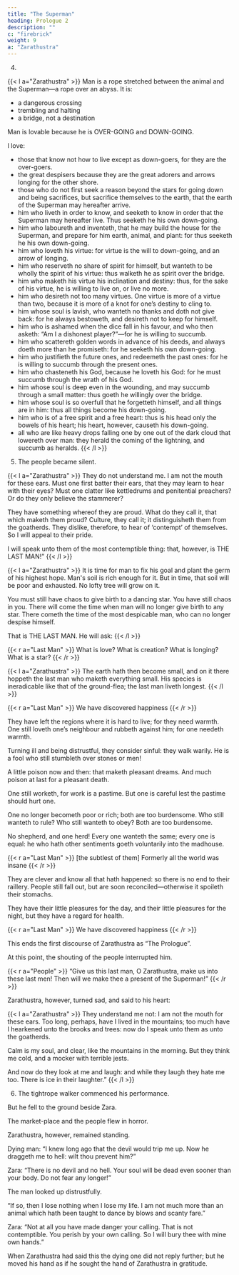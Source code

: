 ```yaml
---
title: "The Superman"
heading: Prologue 2
description: ""
c: "firebrick"
weight: 9
a: "Zarathustra"
---
```



4.

{{< l a="Zarathustra" >}}
Man is a rope stretched between the animal and the Superman—a rope over an abyss. It is:
- a dangerous crossing
- trembling and halting
- a bridge, not a destination

Man is lovable because he is OVER-GOING and DOWN-GOING.

I love:
- those that know not how to live except as down-goers, for they are the over-goers.
- the great despisers because they are the great adorers and arrows longing for the other shore.
- those who do not first seek a reason beyond the stars for going down and being sacrifices, but sacrifice themselves to the earth, that the earth of the Superman may hereafter arrive.
- him who liveth in order to know, and seeketh to know in order that the Superman may hereafter live. Thus seeketh he his own down-going.
- him who laboureth and inventeth, that he may build the house for the Superman, and prepare for him earth, animal, and plant: for thus seeketh he his own down-going.
- him who loveth his virtue: for virtue is the will to down-going, and an arrow of longing.
- him who reserveth no share of spirit for himself, but wanteth to be wholly the spirit of his virtue: thus walketh he as spirit over the bridge.
- him who maketh his virtue his inclination and destiny: thus, for the sake of his virtue, he is willing to live on, or live no more.
- him who desireth not too many virtues. One virtue is more of a virtue than two, because it is more of a knot for one’s destiny to cling to.
- him whose soul is lavish, who wanteth no thanks and doth not give back: for he always bestoweth, and desireth not to keep for himself.
- him who is ashamed when the dice fall in his favour, and who then asketh: “Am I a dishonest player?”—for he is willing to succumb.
- him who scattereth golden words in advance of his deeds, and always doeth more than he promiseth: for he seeketh his own down-going.
- him who justifieth the future ones, and redeemeth the past ones: for he is willing to succumb through the present ones.
- him who chasteneth his God, because he loveth his God: for he must succumb through the wrath of his God.
- him whose soul is deep even in the wounding, and may succumb through a small matter: thus goeth he willingly over the bridge.
- him whose soul is so overfull that he forgetteth himself, and all things are in him: thus all things become his down-going.
- him who is of a free spirit and a free heart: thus is his head only the bowels of his heart; his heart, however, causeth his down-going.
- all who are like heavy drops falling one by one out of the dark cloud that lowereth over man: they herald the coming of the lightning, and succumb as heralds.
{{< /l >}}



5. The people became silent. 

{{< l a="Zarathustra" >}}
They do not understand me. I am not the mouth for these ears. Must one first batter their ears, that they may learn to hear with their eyes? Must one clatter like kettledrums and penitential preachers? Or do they only believe the stammerer?

They have something whereof they are proud. What do they call it, that which maketh them proud? Culture, they call it; it distinguisheth them from the goatherds. They dislike, therefore, to hear of ‘contempt’ of themselves. So I will appeal to their pride.

I will speak unto them of the most contemptible thing: that, however, is THE LAST MAN!”
{{< /l >}}


{{< l a="Zarathustra" >}}
It is time for man to fix his goal and plant the germ of his highest hope. Man's soil is rich enough for it. But in time, that soil will be poor and exhausted. No lofty tree will grow on it. 

You must still have chaos to give birth to a dancing star. You have still chaos in you. There will come the time when man will no longer give birth to any star. There cometh the time of the most despicable man, who can no longer despise himself.

That is THE LAST MAN. He will ask:
{{< /l >}}

{{< r a="Last Man" >}}
What is love? What is creation? What is longing? What is a star?
{{< /r >}}

{{< l a="Zarathustra" >}}
The earth hath then become small, and on it there hoppeth the last man who maketh everything small. His species is ineradicable like that of the ground-flea; the last man liveth longest.
{{< /l >}}

{{< r a="Last Man" >}}
We have discovered happiness
{{< /r >}}


They have left the regions where it is hard to live; for they need warmth. One still loveth one’s neighbour and rubbeth against him; for one needeth warmth.

Turning ill and being distrustful, they consider sinful: they walk warily. He is a fool who still stumbleth over stones or men!

A little poison now and then: that maketh pleasant dreams. And much poison at last for a pleasant death.

One still worketh, for work is a pastime. But one is careful lest the pastime should hurt one.

One no longer becometh poor or rich; both are too burdensome. Who still wanteth to rule? Who still wanteth to obey? Both are too burdensome.

No shepherd, and one herd! Every one wanteth the same; every one is equal: he who hath other sentiments goeth voluntarily into the madhouse.

{{< r a="Last Man" >}}
[the subtlest of them] Formerly all the world was insane
{{< /r >}}


They are clever and know all that hath happened: so there is no end to their raillery. People still fall out, but are soon reconciled—otherwise it spoileth their stomachs.

They have their little pleasures for the day, and their little pleasures for the night, but they have a regard for health.

{{< r a="Last Man" >}}
We have discovered happiness
{{< /r >}}


This ends the first discourse of Zarathustra as “The Prologue”.

At this point, the shouting of the people interrupted him.

{{< r a="People" >}}
“Give us this last man, O Zarathustra, make us into these last men! Then will we make thee a present of the Superman!”
{{< /r >}}


Zarathustra, however, turned sad, and said to his heart:

{{< l a="Zarathustra" >}}
They understand me not: I am not the mouth for these ears. Too long, perhaps, have I lived in the mountains; too much have I hearkened unto the brooks and trees: now do I speak unto them as unto the goatherds.

Calm is my soul, and clear, like the mountains in the morning. But they think me cold, and a mocker with terrible jests.

And now do they look at me and laugh: and while they laugh they hate me too. There is ice in their laughter.”
{{< /l >}}


6. The tightrope walker commenced his performance.

But he fell to the ground beside Zara. 

<!--  he had come out at a little door, and was going along the rope which was stretched between two towers, so that it hung above the market-place and the people. 

When he was just midway across, the little door opened once more, and a gaudily-dressed fellow like a buffoon sprang out, and went rapidly after the first one. “Go on, halt-foot,” cried his frightful voice, “go on, lazy-bones, interloper, sallow-face!—lest I tickle thee with my heel! What dost thou here between the towers? In the tower is the place for thee, thou shouldst be locked up; to one better than thyself thou blockest the way!”—And with every word he came nearer and nearer the first one. 

When, however, he was but a step behind, there happened the frightful thing which made every mouth mute and every eye fixed—he uttered a yell like a devil, and jumped over the other who was in his way. 

The latter, however, when he thus saw his rival triumph, lost at the same time his head and his footing on the rope; he threw his pole away, and shot downwards faster than it, like an eddy of arms and legs, into the depth. 

, especially where the body was about to fall. -->

The market-place and the people flew in horror. 

Zarathustra, however, remained standing.

 <!-- and just beside him fell the body, badly injured and disfigured, but not yet dead. After a while consciousness returned to the shattered man, and he saw Zarathustra kneeling beside him. “What art thou doing there?” said he at last,  -->

Dying man: “I knew long ago that the devil would trip me up. Now he draggeth me to hell: wilt thou prevent him?”

Zara: “There is no devil and no hell. Your soul will be dead even sooner than your body. Do not fear any longer!”

The man looked up distrustfully. 

“If so, then I lose nothing when I lose my life. I am not much more than an animal which hath been taught to dance by blows and scanty fare.”

Zara: “Not at all you have made danger your calling. That is not contemptible. You perish by your own calling. So I will bury thee with mine own hands.”

When Zarathustra had said this the dying one did not reply further; but he moved his hand as if he sought the hand of Zarathustra in gratitude.
